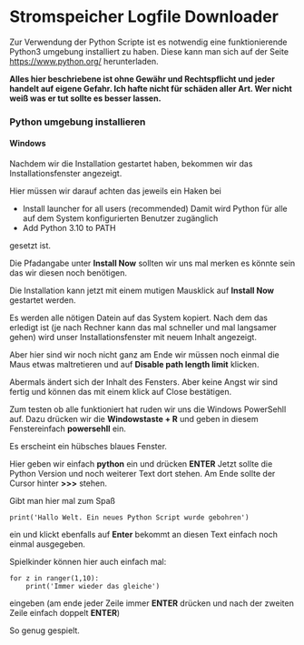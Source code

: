 # Stromspeicher Logfile Downloader

Zur Verwendung der Python Scripte ist es notwendig eine funktionierende Python3 umgebung installiert zu haben.
Diese kann man sich auf der Seite https://www.python.org/ herunterladen.

**Alles hier beschriebene ist ohne Gewähr und Rechtspflicht und jeder handelt auf eigene Gefahr. Ich hafte nicht für schäden aller Art. Wer nicht weiß was er tut sollte es besser lassen.**

### Python umgebung installieren

#### Windows

Nachdem wir die Installation gestartet haben, bekommen wir das Installationsfenster angezeigt.

Hier müssen wir darauf achten das jeweils ein Haken bei

- Install launcher for all users (recommended)
    Damit wird Python für alle auf dem System konfigurierten Benutzer zugänglich
- Add Python 3.10 to PATH

gesetzt ist.

Die Pfadangabe unter **Install Now** sollten wir uns mal merken es könnte sein das wir diesen noch benötigen.

Die Installation kann jetzt mit einem mutigen  Mausklick auf **Install Now** gestartet werden.

Es werden alle nötigen Datein auf das System kopiert. Nach dem das erledigt ist (je nach Rechner kann das mal schneller und mal langsamer gehen) wird unser Installationsfenster mit neuem Inhalt angezeigt.

Aber hier sind wir noch nicht ganz am Ende wir müssen noch einmal die Maus etwas maltretieren und auf **Disable path length limit** klicken.

Abermals ändert sich der Inhalt des Fensters. Aber keine Angst wir sind fertig und können das mit einem klick auf Close bestätigen.

Zum testen ob alle funktioniert hat ruden wir uns die Windows PowerSehll auf. Dazu drücken wir die **Windowstaste + R** und geben in diesem Fenstereinfach **powersehll** ein.

Es erscheint ein hübsches blaues Fenster. 

Hier geben wir einfach **python** ein und drücken **ENTER**
Jetzt sollte die Python Version und noch weiterer Text dort stehen. Am Ende sollte der Cursor hinter **>>>** stehen.

Gibt man hier mal zum Spaß 

```
print('Hallo Welt. Ein neues Python Script wurde gebohren')
```

ein und klickt ebenfalls auf **Enter** bekommt an diesen Text einfach noch einmal ausgegeben.

Spielkinder können hier auch einfach mal:

```
for z in ranger(1,10):
    print('Immer wieder das gleiche')
```

eingeben (am ende jeder Zeile immer **ENTER** drücken und nach der zweiten Zeile einfach doppelt **ENTER**)

So genug gespielt.


